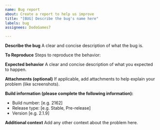```yaml
---
name: Bug report
about: Create a report to help us improve
title: "[BUG] Describe the bug's name here"
labels: bug
assignees: DodoGames7

---
```


**Describe the bug**
A clear and concise description of what the bug is.

**To Reproduce**
Steps to reproduce the behavior:

**Expected behavior**
A clear and concise description of what you expected to happen.

**Attachments (optional)**
If applicable, add attachments to help explain your problem (like screenshots).

**Build information (please complete the following information):**
 - Build number: [e.g. 2162]
 - Release type: [e.g. Stable, Pre-release]
 - Version [e.g. 2.1.9]

**Additional context**
Add any other context about the problem here.
